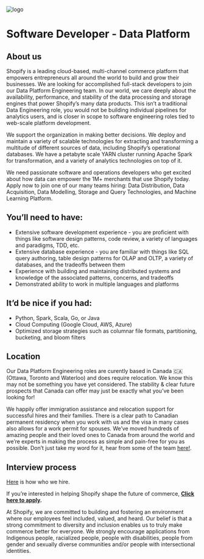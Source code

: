 ![logo](https://avatars1.githubusercontent.com/u/8085?s=200&v=4)

# Software Developer - Data Platform

## About us
Shopify is a leading cloud-based, multi-channel commerce platform that empowers entrepreneurs all around the world to build and grow their businesses. We are looking for accomplished full-stack developers to join our Data Platform Engineering team. In our world, we care deeply about the availability, performance, and stability of the data processing and storage engines that power Shopify’s many data products.  This isn’t a traditional Data Engineering role, you would not be building individual pipelines for analytics users, and is closer in scope to software engineering roles tied to web-scale platform development.    

We support the organization in making better decisions. We deploy and maintain a variety of scalable technologies for extracting and transforming a multitude of different sources of data, including Shopify’s operational databases. We have a petabyte scale YARN cluster running Apache Spark for transformation, and a variety of analytics technologies on top of it. 

We need passionate software and operations developers who get excited about how data can empower the 1M+ merchants that use Shopify today. Apply now to join one of our many teams hiring: Data Distribution, Data Acquisition, Data Modelling, Storage and Query Technologies, and Machine Learning Platform.


## You’ll need to have:
- Extensive software development experience - you are proficient with things like software design patterns, code review, a variety of languages and paradigms, TDD, etc.
- Extensive database experience - you are familiar with things like SQL query authoring, table design patterns for OLAP and OLTP, a variety of databases, and the tradeoffs between them
- Experience with building and maintaining distributed systems and knowledge of the associated patterns, concerns, and tradeoffs
- Demonstrated ability to work in multiple languages and platforms


## It’d be nice if you had:
- Python, Spark, Scala, Go, or Java
- Cloud Computing (Google Cloud, AWS, Azure)
- Optimized storage strategies such as columnar file formats, partitioning, bucketing, and bloom filters


## Location
Our Data Platform Engineering roles are curently based in Canada 🇨🇦(Ottawa, Toronto and Waterloo) and does require relocation. We know this may not be something you have yet considered. The stability & clear future prospects that Canada can offer may just be exactly what you’ve been looking for!

We happily offer immigration assistance and relocation support for successful hires and their families. There is a clear path to Canadian permanent residency when you work with us and the visa in many cases also allows for a work permit for spouses. We’ve moved hundreds of amazing people and their loved ones to Canada from around the world and we’re experts in making the process as simple and pain-free for you as possible. Don’t just take my word for it, hear from some of the team [here!](https://www.linkedin.com/feed/update/urn:li:activity:6605116004030914560/).


## Interview process
[Here](https://www.shopify.com/careers/how-we-hire) is how who we hire.


If you’re interested in helping Shopify shape the future of commerce, **[Click here to apply](https://jobs.lever.co/shopify/48d8e06c-a43f-431f-a1b9-eff746e1723a/apply).**


At Shopify, we are committed to building and fostering an environment where our employees feel included, valued, and heard. Our belief is that a strong commitment to diversity and inclusion enables us to truly make commerce better for everyone. We strongly encourage applications from Indigenous people, racialized people, people with disabilities, people from gender and sexually diverse communities and/or people with intersectional identities.
